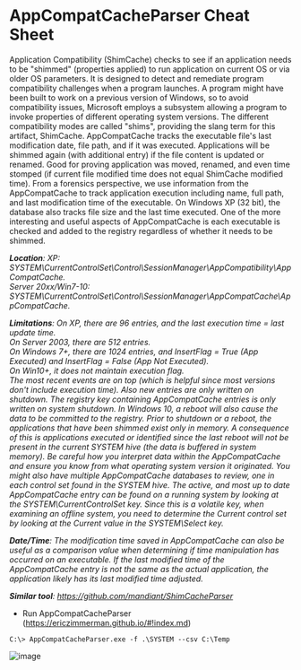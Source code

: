 # AppCompatCacheParser Cheat Sheet

Application Compatibility (ShimCache) checks to see if an application needs to be "shimmed" (properties applied) to run application on current OS or via older OS parameters. It is designed to detect and remediate program compatibility challenges when a program launches. A program might have been built to work on a previous version of Windows, so to avoid compatibility issues, Microsoft employs a subsystem allowing a program to invoke properties of different operating system versions. The different compatibility modes are called "shims", providing the slang term for this artifact, ShimCache. AppCompatCache tracks the executable file's last modification date, file path, and if it was executed. Applications will be shimmed again (with additional entry) if the file content is updated or renamed. Good for proving application was moved, renamed, and even time stomped (if current file modified time does not equal ShimCache modified time). From a forensics perspective, we use information from the AppCompatCache to track application execution including name, full path, and last modification time of the executable. On Windows XP (32 bit), the database also tracks file size and the last time executed. One of the more interesting and useful aspects of AppCompatCache is each executable is checked and added to the registry regardless of whether it needs to be shimmed.

***Location**: XP: SYSTEM\CurrentControlSet\Control\SessionManager\AppCompatibility\AppCompatCache.<br> Server 20xx/Win7-10: SYSTEM\CurrentControlSet\Control\SessionManager\AppCompatCache\AppCompatCache.*

***Limitations**: On XP, there are 96 entries, and the last execution time = last update time.<br> On Server 2003, there are 512 entries.<br> On Windows 7+, there are 1024 entries, and InsertFlag = True (App Executed) and InsertFlag = False (App Not Executed).<br> On Win10+, it does not maintain execution flag.<br> The most recent events are on top (which is helpful since most versions don't include execution time). Also new entries are only written on shutdown. The registry key containing AppCompatCache entries is only written on system shutdown. In Windows 10, a reboot will also cause the data to be committed to the registry. Prior to shutdown or a reboot, the applications that have been shimmed exist only in memory. A consequence of this is applications executed or identified since the last reboot will not be present in the current SYSTEM hive (the data is buffered in system memory). Be careful how you interpret data within the AppCompatCache and ensure you know from what operating system version it originated. You might also have multiple AppCompatCache databases to review, one in each control set found in the SYSTEM hive. The active, and most up to date AppCompatCache entry can be found on a running system by looking at the SYSTEM\CurrentControlSet key. Since this is a volatile key, when examining an offline system, you need to determine the Current control set by looking at the Current value in the SYSTEM\Select key.*

***Date/Time**: The modification time saved in AppCompatCache can also be useful as a comparison value when determining if time manipulation has occurred on an executable. If the last modified time of the AppCompatCache entry is not the same as the actual application, the application likely has its last modified time adjusted.*

***Similar tool**: https://github.com/mandiant/ShimCacheParser*

- Run AppCompatCacheParser (https://ericzimmerman.github.io/#!index.md)

```
C:\> AppCompatCacheParser.exe -f .\SYSTEM --csv C:\Temp
```

![image](https://github.com/jwardsmith/Blue-Team-Scripts/assets/31498830/666f736f-0a2f-43b6-a136-f3ca94288ca8)
